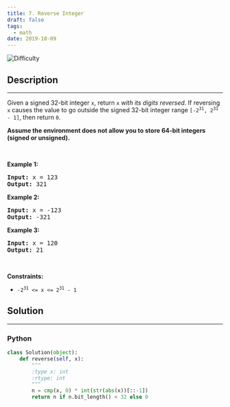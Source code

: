 ```yaml
---
title: 7. Reverse Integer
draft: false
tags: 
  - math
date: 2019-10-09
---
```


![Difficulty](https://img.shields.io/badge/Difficulty-Medium-blue.svg)

## Description

---
<p>Given a signed 32-bit integer <code>x</code>, return <code>x</code><em> with its digits reversed</em>. If reversing <code>x</code> causes the value to go outside the signed 32-bit integer range <code>[-2<sup>31</sup>, 2<sup>31</sup> - 1]</code>, then return <code>0</code>.</p>

<p><strong>Assume the environment does not allow you to store 64-bit integers (signed or unsigned).</strong></p>

<p>&nbsp;</p>
<p><strong class="example">Example 1:</strong></p>

<pre>
<strong>Input:</strong> x = 123
<strong>Output:</strong> 321
</pre>

<p><strong class="example">Example 2:</strong></p>

<pre>
<strong>Input:</strong> x = -123
<strong>Output:</strong> -321
</pre>

<p><strong class="example">Example 3:</strong></p>

<pre>
<strong>Input:</strong> x = 120
<strong>Output:</strong> 21
</pre>

<p>&nbsp;</p>
<p><strong>Constraints:</strong></p>

<ul>
	<li><code>-2<sup>31</sup> &lt;= x &lt;= 2<sup>31</sup> - 1</code></li>
</ul>


## Solution

---
### Python
``` py title='reverse-integer'
class Solution(object):
    def reverse(self, x):
        """
        :type x: int
        :rtype: int
        """
        n = cmp(x, 0) * int(str(abs(x))[::-1])
        return n if n.bit_length() < 32 else 0


```

